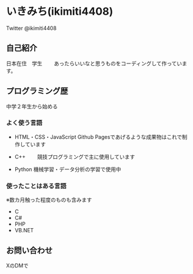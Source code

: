 # いきみち(ikimiti4408)
Twitter @ikimiti4408

## 自己紹介
日本在住　学生　　
あったらいいなと思うものをコーディングして作っています。　　

## プログラミング歴
中学２年生から始める

### よく使う言語
- HTML・CSS・JavaScript
Github Pagesであげるような成果物はこれで制作しています

- C++　　
競技プログラミングで主に使用しています

- Python
機械学習・データ分析の学習で使用中

### 使ったことはある言語
※数カ月触った程度のものも含みます
- C
- C#
- PHP
- VB.NET

## お問い合わせ
XのDMで
